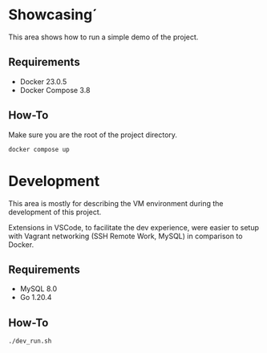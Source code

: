 # Showcasing´
This area shows how to run a simple demo of the project.
## Requirements
- Docker 23.0.5
- Docker Compose 3.8
## How-To
Make sure you are the root of the project directory.

`docker compose up`
# Development
This area is mostly for describing the VM environment during the development of this
project.

Extensions in VSCode, to facilitate the dev experience, were easier to setup with Vagrant networking (SSH Remote Work, MySQL) in comparison to Docker.
## Requirements
- MySQL 8.0
- Go 1.20.4
## How-To
`./dev_run.sh`